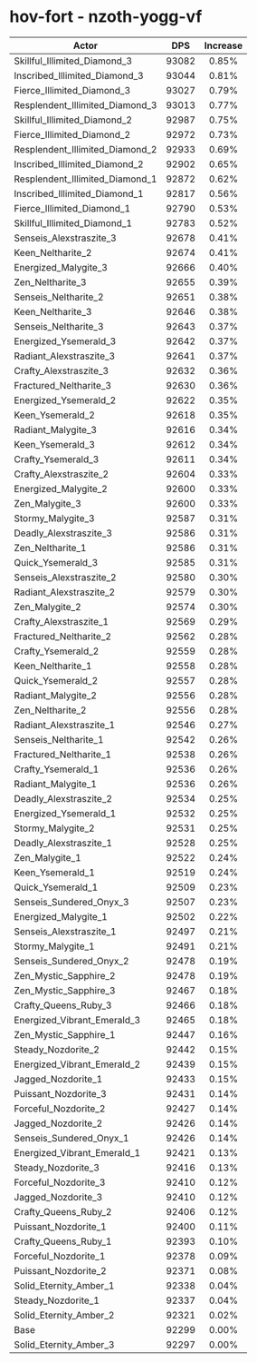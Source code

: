 # hov-fort - nzoth-yogg-vf
| Actor | DPS | Increase |
|---|:---:|:---:|
|Skillful_Illimited_Diamond_3|93082|0.85%|
|Inscribed_Illimited_Diamond_3|93044|0.81%|
|Fierce_Illimited_Diamond_3|93027|0.79%|
|Resplendent_Illimited_Diamond_3|93013|0.77%|
|Skillful_Illimited_Diamond_2|92987|0.75%|
|Fierce_Illimited_Diamond_2|92972|0.73%|
|Resplendent_Illimited_Diamond_2|92933|0.69%|
|Inscribed_Illimited_Diamond_2|92902|0.65%|
|Resplendent_Illimited_Diamond_1|92872|0.62%|
|Inscribed_Illimited_Diamond_1|92817|0.56%|
|Fierce_Illimited_Diamond_1|92790|0.53%|
|Skillful_Illimited_Diamond_1|92783|0.52%|
|Senseis_Alexstraszite_3|92678|0.41%|
|Keen_Neltharite_2|92674|0.41%|
|Energized_Malygite_3|92666|0.40%|
|Zen_Neltharite_3|92655|0.39%|
|Senseis_Neltharite_2|92651|0.38%|
|Keen_Neltharite_3|92646|0.38%|
|Senseis_Neltharite_3|92643|0.37%|
|Energized_Ysemerald_3|92642|0.37%|
|Radiant_Alexstraszite_3|92641|0.37%|
|Crafty_Alexstraszite_3|92632|0.36%|
|Fractured_Neltharite_3|92630|0.36%|
|Energized_Ysemerald_2|92622|0.35%|
|Keen_Ysemerald_2|92618|0.35%|
|Radiant_Malygite_3|92616|0.34%|
|Keen_Ysemerald_3|92612|0.34%|
|Crafty_Ysemerald_3|92611|0.34%|
|Crafty_Alexstraszite_2|92604|0.33%|
|Energized_Malygite_2|92600|0.33%|
|Zen_Malygite_3|92600|0.33%|
|Stormy_Malygite_3|92587|0.31%|
|Deadly_Alexstraszite_3|92586|0.31%|
|Zen_Neltharite_1|92586|0.31%|
|Quick_Ysemerald_3|92585|0.31%|
|Senseis_Alexstraszite_2|92580|0.30%|
|Radiant_Alexstraszite_2|92579|0.30%|
|Zen_Malygite_2|92574|0.30%|
|Crafty_Alexstraszite_1|92569|0.29%|
|Fractured_Neltharite_2|92562|0.28%|
|Crafty_Ysemerald_2|92559|0.28%|
|Keen_Neltharite_1|92558|0.28%|
|Quick_Ysemerald_2|92557|0.28%|
|Radiant_Malygite_2|92556|0.28%|
|Zen_Neltharite_2|92556|0.28%|
|Radiant_Alexstraszite_1|92546|0.27%|
|Senseis_Neltharite_1|92542|0.26%|
|Fractured_Neltharite_1|92538|0.26%|
|Crafty_Ysemerald_1|92536|0.26%|
|Radiant_Malygite_1|92536|0.26%|
|Deadly_Alexstraszite_2|92534|0.25%|
|Energized_Ysemerald_1|92532|0.25%|
|Stormy_Malygite_2|92531|0.25%|
|Deadly_Alexstraszite_1|92528|0.25%|
|Zen_Malygite_1|92522|0.24%|
|Keen_Ysemerald_1|92519|0.24%|
|Quick_Ysemerald_1|92509|0.23%|
|Senseis_Sundered_Onyx_3|92507|0.23%|
|Energized_Malygite_1|92502|0.22%|
|Senseis_Alexstraszite_1|92497|0.21%|
|Stormy_Malygite_1|92491|0.21%|
|Senseis_Sundered_Onyx_2|92478|0.19%|
|Zen_Mystic_Sapphire_2|92478|0.19%|
|Zen_Mystic_Sapphire_3|92467|0.18%|
|Crafty_Queens_Ruby_3|92466|0.18%|
|Energized_Vibrant_Emerald_3|92465|0.18%|
|Zen_Mystic_Sapphire_1|92447|0.16%|
|Steady_Nozdorite_2|92442|0.15%|
|Energized_Vibrant_Emerald_2|92439|0.15%|
|Jagged_Nozdorite_1|92433|0.15%|
|Puissant_Nozdorite_3|92431|0.14%|
|Forceful_Nozdorite_2|92427|0.14%|
|Jagged_Nozdorite_2|92426|0.14%|
|Senseis_Sundered_Onyx_1|92426|0.14%|
|Energized_Vibrant_Emerald_1|92421|0.13%|
|Steady_Nozdorite_3|92416|0.13%|
|Forceful_Nozdorite_3|92410|0.12%|
|Jagged_Nozdorite_3|92410|0.12%|
|Crafty_Queens_Ruby_2|92406|0.12%|
|Puissant_Nozdorite_1|92400|0.11%|
|Crafty_Queens_Ruby_1|92393|0.10%|
|Forceful_Nozdorite_1|92378|0.09%|
|Puissant_Nozdorite_2|92371|0.08%|
|Solid_Eternity_Amber_1|92338|0.04%|
|Steady_Nozdorite_1|92337|0.04%|
|Solid_Eternity_Amber_2|92321|0.02%|
|Base|92299|0.00%|
|Solid_Eternity_Amber_3|92297|0.00%|
